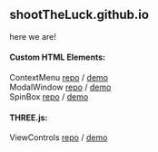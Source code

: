 ## shootTheLuck.github.io
here we are!

#### Custom HTML Elements:
ContextMenu [repo](https://github.com/shootTheLuck/Context-Menu) / [demo](https://shoottheluck.github.io/Context-Menu)<br>
ModalWindow [repo](https://github.com/shootTheLuck/Modal-Window) / [demo](https://shoottheluck.github.io/Modal-Window)<br>
SpinBox [repo](https://github.com/shootTheLuck/CustomElements/SpinBox) / [demo](https://shoottheluck.github.io/Spin-Box)<br>

#### THREE.js:
ViewControls [repo](https://github.com/shootTheLuck/ViewControls) / [demo](https://shoottheluck.github.io/ViewControls)<br>